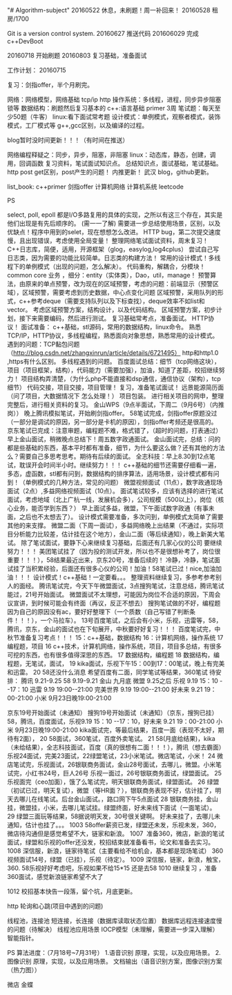   "# Algorithm-subject" 
20160522 休息，未刷题！周一补回来！
20160528 租房/1700         

﻿Git is a version control system.
20160627 推送代码
201606029 完成c++DevBoot

20160718 开始刷题
20160803 复习基础，准备面试

工作计划：
20160715

复习：剑指offer，半个月刷完。

网络：网络模型，网络基础 tcp/ip http
操作系统：多线程，进程，同步异步阻塞锁等
数据结构：刷题然后复习基本的
c++:语言基础 primer 3周
笔试题：每天至少50题（牛客）
linux:看下面试常考题
设计模式：单例模式，观察者模式，装饰模式，工厂模式等
g++,gcc区别，以及编译的过程。

blog暂时没时间更新！！！（有时间在推送）

网络编程释疑之：同步，异步，阻塞，非阻塞
linux：动态库，静态，创建，调用，回调函数
复习资料，笔试面试知识点。
总结知识点，面试基础，笔试基础。
http post get区别，post产生的问题！
内推更新！
武汉
blog，github更新。

list_book:
c++primer
剑指offer
计算机网络
计算机系统
leetcode 

PS

select, poll, epoll 都是I/O多路复用的具体的实现，之所以有这三个存在，其实是他们出现是有先后顺序的。 (需一一了解)
需要进一步总结使用场景，区别，以及优缺点！程序中用到的selet，现在想想怎么改进。
HTTP bug，第二次提交速度慢，且出现错误，考虑使用全局变量！
整理网络笔试面试资料，周末复习！
C++日志库，简便，适用，开源框架（glog，easylog,log4cplus）
尝试自己写日志类，因为需要的功能比较简单。日志类的构建方法！
常用的设计模式！多线程下的单例模式（出现的问题，怎么解决）。
代码重构，解耦合，分模块！
common core 业务 ，细分：entity（实体类），Dao，util，manage！
预警算法，由原来的单点预警，改为现在的区域预警，考虑的问题：前端显示（预警区域），区域预警，需要考虑到历史数据，中心点变化问题
区域预警，采用队列的形式，c++参考deque（需要支持队列以及下标查找），deque效率不如list和vector。
考虑区域预警方案，结构设计，以及代码结构。
区域预警方案，初步计划，接下来需要编码，然后进行测试。
复习基础常考点，准备面试。
HTTP协议！
面试准备：
c++基础，stl源码，常用的数据结构，linux命令。
熟悉TCP/IP，HTTP协议，多线程编程，熟悉面向对象思想，熟悉常用的设计模式。
遇到的问题：TCP黏包问题（http://blog.csdn.net/zhangxinrun/article/details/6721495）
http和http1.0 ,https有什么区别。  多线程遇到的问题。
百度面试总结：细节（tcp网络这块），项目（项目框架，结构），代码能力（需要加强），加油，知道了差距，校招继续努力！
项目结构弄清楚，（为什么php不能直接和dsp通信，通信协议（架构），tcp细节）
代码交接，项目交接，项目管理！
复习，准备笔试面试！
远景能源简历面（问了项目，大数据情况下 怎么处理！）
项目包装。
进行相关项目的网申，整理完整后，进行相关资料的复习。
金山WPS（9点半面试，下周二（9月6号）（内推岗））
晚上腾讯模拟笔试，开始刷剑指offer。
58笔试完成，剑指offer原题没过（一部分是调试的原因，另一部分是卡机的原因），剑指offer考频还是很高的。
京东笔试已完成：注意审题，编程题不难，格式错了，（超时的问题，打表通过）
早上金山面试，稍微晚点总结下！周五数字政通面试。
金山面试完，总结：问的都是些基础的东西，基本平时都有准备，细节，为什么要这么做？还有其他的方法么？需要自己多思考思考。期待有后续的面试。
全志科技：早上8.30到12点笔试，耽误开会时间半小时。继续努力！！！
c++基础的细节还需要仔细看一遍，多态，虚函数，stl都有问到，数据结构的排序算法，适用场景，设计模式都有问到！（单例模式的几种方法，常见的问题）
微盟视频面试（11点），数字政通现场面试（2点）,多益网络视频面试（10点）。
面试笔试较多，应该有选择的进行笔试面试，考虑地域（北上广杭一线，发展机会多），公司规模（500以上），岗位（核心业务，能否学到东西？）
早上面试多益，微盟，下午面试数字政通（有事未面，之后也不太想去了）。
设计模式需要准备，多次问到，单例模式太简单了需要其他的来支撑。
微盟二面（下周一面试），多益网络晚上出结果（不通过，实际项目分析能力比较差，估计挂在这个地方），金山二面（等后续通知），晚上新美大笔试。
除了笔试面试，要静下心来继续复习基础，后面还有几家心仪的公司 要继续努力！！！
美团笔试挂了（因为投的测试开发，所以也不是很想补考了，岗位很重要！！！），58结果最近出来，京东20号，准备后续的！
冷静，冷静，笔试面试挂了当积累经验，后面还有很多心仪的公司！加油！58笔试已过！nice,加油加油！！！
设计模式！c++基础！一定要看。。。
整理资料继续复习，多参考参考别人的面经。
腾讯笔试完，今天下午微盟面试，3点搜狗笔试，注意总结，腾讯笔试能过，21号开始面试。
微盟面试不太理想，可能因为岗位不合适的原因，下周会议宣讲，到时候可能会有终面（再议，反正不想去）
搜狗笔试做的不好，编程题因为自己的原因没有ac，要好好整理下（一个质数（自己写错了判断条件！！！），一个马拉车）。
13号百度笔试，之后会有小米，乐视，迅雷等，58，腾讯，京东，金山的面试也在下旬展开，中秋要好好复习！！！
百度笔试完，中秋节准备复习考点！！！
15：c++基础，数据结构  16：计算机网络，操作系统 17编程题，项目
16 c++技术，计算机网络，操作系统，项目，项目多总结，有很多可挖的东西，也有很多值得深思的东西。
17 数据结构，编程题
18 数据结构，编程题，无笔试，面试，
19 kika面试，乐视下午15：00到17：00笔试，晚上有完美和迅雷。
20 58还没什么消息 希望百度有二面，同学笔试等结果，360笔试
待安排：
腾讯  9.21-9.25
58    9.19-9.21
金山   九月底
微盟  9.25之后
乐视   9.19  15：10 --17：10
迅雷  9.19  19:00--21:00
完美世界  9.19  19:00--21:00
好未来 9.21 19：00-21:00
小米  9月23日晚19:00-21:00

京东19号开始面试（未通知） 搜狗19号开始面试（未通知）（京东，搜狗已挂）
58，腾讯，百度面试，乐视9.19  15：10 --17：10，好未来 9.21 19：00-21:00  小米  9月23日晚19:00-21:00
kika面试完，等最后结果，百度一面（表现不太好，期待有2面），
20 58面试，360笔试，百度外卖笔试。
21 58(月底给结果)，kika（未给结果），全志科技面试，百度（真的很想有二面！！！），腾讯（想去霸面）
乐视24面试，完美23面试，22绿盟笔试，23小米笔试。微店笔试，小米！
24 微店笔试完，乐视面试，26银联商务面试，金山28号面试，去哪儿，微盟。小米笔试完，小红书24号，巨人26号
乐视一面过，26号银联商务面试，绿盟面试。
25 乐视面完（ceo加面），饿了么笔试完，明天银联商务面试，绿盟面试。
26 绿盟（初试已过，明天复试），微盟（等HR面？），银联商务表现不好，估计挂了，明天去哪儿在线笔试。后台金山面试。，路口网下午5点面试
28 银联商务挂，金山挂，微盟挂，小米，去哪儿笔试挂。绿盟终面，好未来线下面试（一面笔试）。
29 绿盟三面玩等结果，58据说明天发，30号很关键啊。 好未来挂了，去哪儿未通知，估计也挂了。。。
1003  58offer薪资已发，绿盟还未发，乐视未发，360，微店待沟通但是感觉希望不大，链家和新浪。
1007  准备360，微店，新浪的笔试面试，绿盟和乐视的offer还没发，校招结束就准备看书，论文和准备去实习。
1008 深信服，新浪，链家待笔试（主要看给不给机会，基本都是现场笔试） 360视频面试14号，绿盟（已挂），乐视（待定）。
1009 深信服，链家，新浪，触宝，360.  58乐视好好考虑吧，乐视如果不给15*15 还是去58
1010 继续复习 ，准备360面试，感觉新浪链家希望不大了

1012 校招基本快告一段落，留个坑，月底更新。
  

http 轮询和心跳(项目中遇到的问题)

线程池，连接池
短连接，长连接（数据库读取状态位置）
数据库远程连接速度慢的问题（待解决）
线程池应用场景
IOCP模型（未理解，需要进一步深入理解）
智能指针。

PS
算法进度：（7月18号~7月31号）
1.语音识别
  原理，实现，以及应用场景。
2.图像识别
  原理，实现，以及应用场景。
  文档输出（语音识别方案，图像识别方案（热力图））
  
  微店
  金蝶

